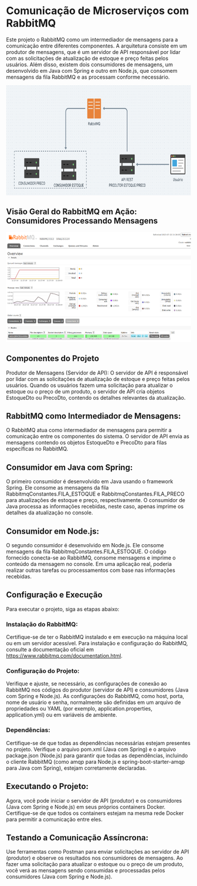# Comunicação de Microserviços com RabbitMQ
Este projeto o RabbitMQ como um intermediador de mensagens para a comunicação entre diferentes componentes. A arquitetura consiste em um produtor de mensagens, que é um servidor de API responsável por lidar com as solicitações de atualização de estoque e preço feitas pelos usuários. Além disso, existem dois consumidores de mensagens, um desenvolvido em Java com Spring e outro em Node.js, que consomem mensagens da fila RabbitMQ e as processam conforme necessário.
<p> 
    <img width="600" height="300" src="src/map.png" >
</p>


## Visão Geral do RabbitMQ em Ação: Consumidores Processando Mensagens

<p> 
    <img width="700" height="300" src="src/rabbitmq.png" >
</p>

## Componentes do Projeto
Produtor de Mensagens (Servidor de API):
O servidor de API é responsável por lidar com as solicitações de atualização de estoque e preço feitas pelos usuários. Quando os usuários fazem uma solicitação para atualizar o estoque ou o preço de um produto, o servidor de API cria objetos EstoqueDto ou PrecoDto, contendo os detalhes relevantes da atualização.

## RabbitMQ como Intermediador de Mensagens:
O RabbitMQ atua como intermediador de mensagens para permitir a comunicação entre os componentes do sistema. O servidor de API envia as mensagens contendo os objetos EstoqueDto e PrecoDto para filas específicas no RabbitMQ.

## Consumidor em Java com Spring:
O primeiro consumidor é desenvolvido em Java usando o framework Spring. Ele consome as mensagens da fila RabbitmqConstantes.FILA_ESTOQUE e RabbitmqConstantes.FILA_PRECO para atualizações de estoque e preço, respectivamente. O consumidor de Java processa as informações recebidas, neste caso, apenas imprime os detalhes da atualização no console.

## Consumidor em Node.js:
O segundo consumidor é desenvolvido em Node.js. Ele consome mensagens da fila RabbitmqConstantes.FILA_ESTOQUE. O código fornecido conecta-se ao RabbitMQ, consome mensagens e imprime o conteúdo da mensagem no console. Em uma aplicação real, poderia realizar outras tarefas ou processamentos com base nas informações recebidas.

## Configuração e Execução
Para executar o projeto, siga as etapas abaixo:

### Instalação do RabbitMQ:
Certifique-se de ter o RabbitMQ instalado e em execução na máquina local ou em um servidor acessível. Para instalação e configuração do RabbitMQ, consulte a documentação oficial em https://www.rabbitmq.com/documentation.html.

### Configuração do Projeto:
Verifique e ajuste, se necessário, as configurações de conexão ao RabbitMQ nos códigos do produtor (servidor de API) e consumidores (Java com Spring e Node.js). As configurações do RabbitMQ, como host, porta, nome de usuário e senha, normalmente são definidas em um arquivo de propriedades ou YAML (por exemplo, application.properties, application.yml) ou em variáveis de ambiente.

### Dependências:
Certifique-se de que todas as dependências necessárias estejam presentes no projeto. Verifique o arquivo pom.xml (Java com Spring) e o arquivo package.json (Node.js) para garantir que todas as dependências, incluindo o cliente RabbitMQ (como amqp para Node.js e spring-boot-starter-amqp para Java com Spring), estejam corretamente declaradas.

## Executando o Projeto:
Agora, você pode iniciar o servidor de API (produtor) e os consumidores (Java com Spring e Node.js) em seus próprios containers Docker. Certifique-se de que todos os containers estejam na mesma rede Docker para permitir a comunicação entre eles.

## Testando a Comunicação Assíncrona:
Use ferramentas como Postman para enviar solicitações ao servidor de API (produtor) e observe os resultados nos consumidores de mensagens. Ao fazer uma solicitação para atualizar o estoque ou o preço de um produto, você verá as mensagens sendo consumidas e processadas pelos consumidores (Java com Spring e Node.js).
